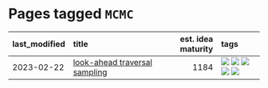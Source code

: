 # Pages tagged `MCMC`

|last_modified|title|est. idea maturity|tags
|:---|:---|---:|:---|
|2023-02-22|[look-ahead traversal sampling](../look-ahead-traversal-sampling.md)|1184|[![](https://img.shields.io/badge/tag-MCMC-869cae)](../tags/MCMC.md) [![](https://img.shields.io/badge/tag-animation-e7673c)](../tags/animation.md) [![](https://img.shields.io/badge/tag-control-3c7f53)](../tags/control.md) [![](https://img.shields.io/badge/tag-experimental-4d35f9)](../tags/experimental.md) [![](https://img.shields.io/badge/tag-image_generation-7fe3bd)](../tags/image_generation.md)|